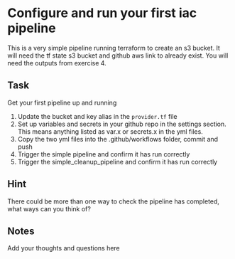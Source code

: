 # Configure and run your first iac pipeline

This is a very simple pipeline running terraform to create an s3 bucket.
It will need the tf state s3 bucket and github aws link to already exist. You will need the outputs from exercise 4.

## Task

Get your first pipeline up and running
1. Update the bucket and key alias in the `provider.tf` file
2. Set up variables and secrets in your github repo in the settings section. This means anything listed as var.x or secrets.x in the yml files.
3. Copy the two yml files into the .github/workflows folder, commit and push
4. Trigger the simple pipeline and confirm it has run correctly
5. Trigger the simple_cleanup_pipeline and confirm it has run correctly

## Hint 
There could be more than one way to check the pipeline has completed, what ways can you think of?

## Notes
Add your thoughts and questions here
